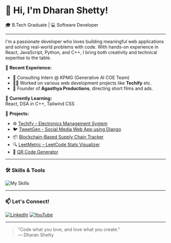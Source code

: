# 👋 Hi, I'm Dharan Shetty!

🎓 B.Tech Graduate | 💻 Software Developer

---

I'm a passionate developer who loves building meaningful web applications and solving real-world problems with code. With hands-on experience in React, JavaScript, Python, and C++, I bring both creativity and technical expertise to the table.

💼 **Recent Experience:**
- 🧠 Consulting Intern @ KPMG (Generative AI COE Team)
- 👨‍💻 Worked on various web development projects like **Techify** etc.
- 🎥 Founder of **Agasthya Productions**, directing short films and ads.

🌱 **Currently Learning:**  
React, DSA in C++, Tailwind CSS

📌 **Projects:**
- ⚙️ [Techify – Electronics Management System](https://github.com/dharanshetty05/TechifyFrontend.git)
- 🐦 [TweetGen - Social Media Web App using Django](https://github.com/dharanshetty05/TweetGen_Django.git)
- 📦 [Blockchain-Based Supply Chain Tracker](https://github.com/dharanshetty05/BlockchainSupplyChain.git)
- 🔍 [LeetMetric – LeetCode Stats Visualizer](https://github.com/dharanshetty05/LeetMetric.git)
- 🔐 [QR Code Generator](https://github.com/dharanshetty05/QR-Code-Generator.git)

---

### 🛠️ Skills & Tools
![My Skills](https://skillicons.dev/icons?i=react,js,tailwindcss,py,cpp,django,html,css,angular,git,github,mysql)

---

### 📫 Let's Connect!
[![LinkedIn](https://img.shields.io/badge/LinkedIn-0077B5?style=flat&logo=linkedin&logoColor=white)](https://www.linkedin.com/in/dharan-shetty/)
[![YouTube](https://img.shields.io/badge/YouTube-FF0000?style=flat&logo=youtube&logoColor=white)](https://www.youtube.com/@AgasthyaProductions)

---

> "Code what you love, and love what you create."  
— Dharan Shetty
